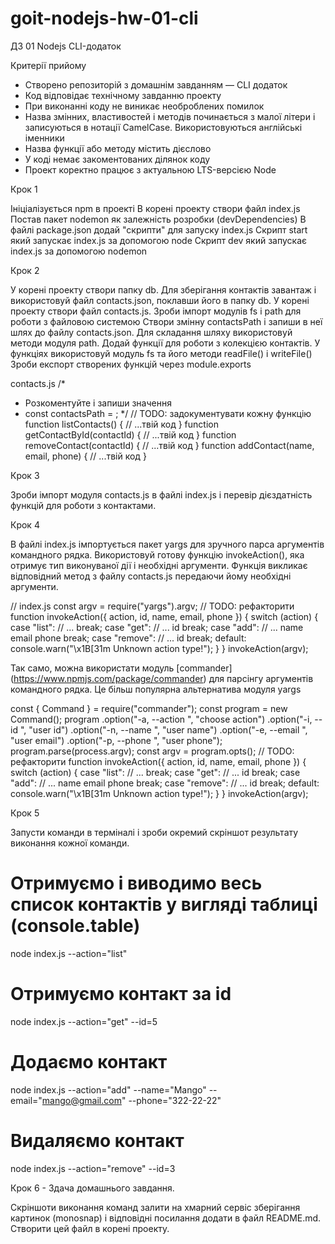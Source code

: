 # goit-nodejs-hw-01-cli

ДЗ 01 Nodejs CLI-додаток

Критерії прийому

- Створено репозиторій з домашнім завданням — CLI додаток
- Код відповідає технічному завданню проекту
- При виконанні коду не виникає необроблених помилок
- Назва змінних, властивостей і методів починається з малої літери і записуються в нотації CamelCase. Використовуються англійські іменники
- Назва функції або методу містить дієслово
- У коді немає закоментованих ділянок коду
- Проект коректно працює з актуальною LTS-версією Node

Крок 1

Ініціалізується npm в проекті
В корені проекту створи файл index.js
Постав пакет nodemon як залежність розробки (devDependencies)
В файлі package.json додай "скрипти" для запуску index.js
Скрипт start який запускає index.js за допомогою node
Скрипт dev який запускає index.js за допомогою nodemon

Крок 2

У корені проекту створи папку db. Для зберігання контактів завантаж і використовуй файл contacts.json, поклавши його в папку db.
У корені проекту створи файл contacts.js.
Зроби імпорт модулів fs і path для роботи з файловою системою
Створи змінну contactsPath і запиши в неї шлях до файлу contacts.json. Для складання шляху використовуй методи модуля path.
Додай функції для роботи з колекцією контактів. У функціях використовуй модуль fs та його методи readFile() і writeFile()
Зроби експорт створених функцій через module.exports

contacts.js
/\*

- Розкоментуйте і запиши значення
- const contactsPath = ;
  \*/
  // TODO: задокументувати кожну функцію
  function listContacts() {
  // ...твій код
  }
  function getContactById(contactId) {
  // ...твій код
  }
  function removeContact(contactId) {
  // ...твій код
  }
  function addContact(name, email, phone) {
  // ...твій код
  }

Крок 3

Зроби імпорт модуля contacts.js в файлі index.js і перевір дієздатність функцій для роботи з контактами.

Крок 4

В файлі index.js імпортується пакет yargs для зручного парса аргументів командного рядка. Використовуй готову функцію invokeAction(), яка отримує тип виконуваної дії і необхідні аргументи. Функція викликає відповідний метод з файлу contacts.js передаючи йому необхідні аргументи.

// index.js
const argv = require("yargs").argv;
// TODO: рефакторити
function invokeAction({ action, id, name, email, phone }) {
switch (action) {
case "list":
// ...
break;
case "get":
// ... id
break;
case "add":
// ... name email phone
break;
case "remove":
// ... id
break;
default:
console.warn("\x1B[31m Unknown action type!");
}
}
invokeAction(argv);

Так само, можна використати модуль [commander] (https://www.npmjs.com/package/commander) для парсінгу аргументів командного рядка. Це більш популярна альтернатива модуля yargs

const { Command } = require("commander");
const program = new Command();
program
.option("-a, --action <type>", "choose action")
.option("-i, --id <type>", "user id")
.option("-n, --name <type>", "user name")
.option("-e, --email <type>", "user email")
.option("-p, --phone <type>", "user phone");
program.parse(process.argv);
const argv = program.opts();
// TODO: рефакторити
function invokeAction({ action, id, name, email, phone }) {
switch (action) {
case "list":
// ...
break;
case "get":
// ... id
break;
case "add":
// ... name email phone
break;
case "remove":
// ... id
break;
default:
console.warn("\x1B[31m Unknown action type!");
}
}
invokeAction(argv);

Крок 5

Запусти команди в терміналі і зроби окремий скріншот результату виконання кожної команди.

# Отримуємо і виводимо весь список контактів у вигляді таблиці (console.table)

node index.js --action="list"

# Отримуємо контакт за id

node index.js --action="get" --id=5

# Додаємо контакт

node index.js --action="add" --name="Mango" --email="mango@gmail.com" --phone="322-22-22"

# Видаляємо контакт

node index.js --action="remove" --id=3

Крок 6 - Здача домашнього завдання.

Скріншоти виконання команд залити на хмарний сервіс зберігання картинок (monosnap) і відповідні посилання додати в файл README.md. Створити цей файл в корені проекту.
